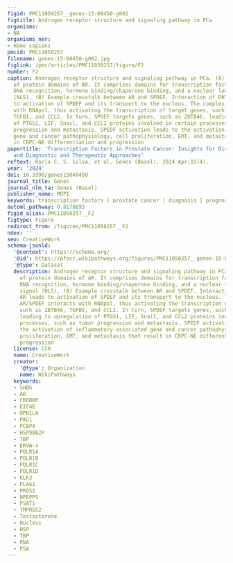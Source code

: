 ```yaml
---
figid: PMC11050257__genes-15-00450-g002
figtitle: Androgen receptor structure and signaling pathway in PCa
organisms:
- NA
organisms_ner:
- Homo sapiens
pmcid: PMC11050257
filename: genes-15-00450-g002.jpg
figlink: /pmc/articles/PMC11050257/figure/F2
number: F2
caption: Androgen receptor structure and signaling pathway in PCa. (A) Representation
  of protein domains of AR. It comprises domains for transcription factor binding,
  DNA recognition, hormone binding/chaperone binding, and a nuclear localization signal
  (NLS). (B) Example crosstalk between AR and SPDEF. Interaction of DHT and AR leads
  to activation of SPDEF and its transport to the nucleus. The complex AR/SPDEF interacts
  with RNApol, thus activating the transcription of target genes, such as ZBTB46,
  TGFBI, and CCL2. In turn, SPDEF targets genes, such as ZBTB46, leading to upregulation
  of PTGS1, LIF, Snail, and CCL2 proteins involved in certain processes, such as tumor
  progression and metastasis. SPEDF activation leads to the activation of inflammatory-associated
  gene and cancer pathophysiology, cell proliferation, EMT, and metastasis that result
  in CRPC-NE differentiation and progression
papertitle: 'Transcription Factors in Prostate Cancer: Insights for Disease Development
  and Diagnostic and Therapeutic Approaches'
reftext: Karla C. S. Silva, et al. Genes (Basel). 2024 Apr;15(4).
year: '2024'
doi: 10.3390/genes15040450
journal_title: Genes
journal_nlm_ta: Genes (Basel)
publisher_name: MDPI
keywords: transcription factors | prostate cancer | diagnosis | prognosis | therapy
automl_pathway: 0.8178693
figid_alias: PMC11050257__F2
figtype: Figure
redirect_from: /figures/PMC11050257__F2
ndex: ''
seo: CreativeWork
schema-jsonld:
  '@context': https://schema.org/
  '@id': https://pfocr.wikipathways.org/figures/PMC11050257__genes-15-00450-g002.html
  '@type': Dataset
  description: Androgen receptor structure and signaling pathway in PCa. (A) Representation
    of protein domains of AR. It comprises domains for transcription factor binding,
    DNA recognition, hormone binding/chaperone binding, and a nuclear localization
    signal (NLS). (B) Example crosstalk between AR and SPDEF. Interaction of DHT and
    AR leads to activation of SPDEF and its transport to the nucleus. The complex
    AR/SPDEF interacts with RNApol, thus activating the transcription of target genes,
    such as ZBTB46, TGFBI, and CCL2. In turn, SPDEF targets genes, such as ZBTB46,
    leading to upregulation of PTGS1, LIF, Snail, and CCL2 proteins involved in certain
    processes, such as tumor progression and metastasis. SPEDF activation leads to
    the activation of inflammatory-associated gene and cancer pathophysiology, cell
    proliferation, EMT, and metastasis that result in CRPC-NE differentiation and
    progression
  license: CC0
  name: CreativeWork
  creator:
    '@type': Organization
    name: WikiPathways
  keywords:
  - SHBG
  - AR
  - CREBBP
  - EIF4E
  - OPN1LW
  - PAG1
  - PCBP4
  - HSP90B2P
  - TBP
  - ERVW-4
  - POLR1A
  - POLR1B
  - POLR1C
  - POLR1D
  - KLK3
  - PLAG1
  - PROS1
  - NPEPPS
  - PSAT1
  - TMPRSS2
  - Testosterone
  - Nucleus
  - HSP
  - TBP
  - RNA
  - PSA
---
```

